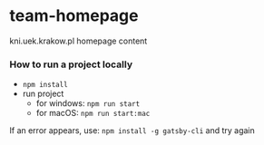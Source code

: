 # team-homepage
kni.uek.krakow.pl homepage content

### How to run a project locally
- `npm install`
- run project
    - for windows: `npm run start`
    - for macOS: `npm run start:mac`

If an error appears, use: `npm install -g gatsby-cli` and try again
